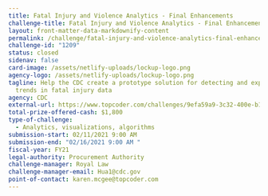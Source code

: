 ```yaml
---
title: Fatal Injury and Violence Analytics - Final Enhancements
challenge-title: Fatal Injury and Violence Analytics - Final Enhancements
layout: front-matter-data-markdownify-content
permalink: /challenge/fatal-injury-and-violence-analytics-final-enhancements/
challenge-id: "1209"
status: closed
sidenav: false
card-image: /assets/netlify-uploads/lockup-logo.png
agency-logo: /assets/netlify-uploads/lockup-logo.png
tagline: Help the CDC create a prototype solution for detecting and exploring
  trends in fatal injury data
agency: CDC
external-url: https://www.topcoder.com/challenges/9efa59a9-3c32-400e-b143-6c50e2989b88
total-prize-offered-cash: $1,800
type-of-challenge:
  - Analytics, visualizations, algorithms
submission-start: 02/11/2021 9:00 AM
submission-end: "02/16/2021 9:00 AM "
fiscal-year: FY21
legal-authority: Procurement Authority
challenge-manager: Royal Law
challenge-manager-email: Hua1@cdc.gov
point-of-contact: karen.mcgee@topcoder.com
---
```


